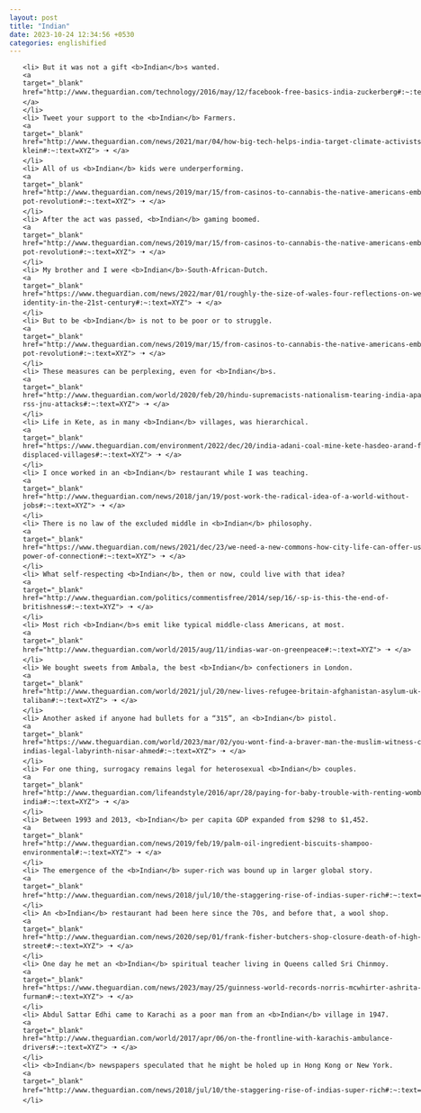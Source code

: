 ```yaml
---
layout: post
title: "Indian"
date: 2023-10-24 12:34:56 +0530
categories: englishified
---
```

<style>
    ol {
        width: 800px;
        margin: 0 auto;
    }
ol li {
    font-size: 18px;
    line-height: 1.5;
    padding-bottom: 8px;
}
</style>
<ol>

    <li> But it was not a gift <b>Indian</b>s wanted.
    <a 
    target="_blank" 
    href="http://www.theguardian.com/technology/2016/may/12/facebook-free-basics-india-zuckerberg#:~:text=XYZ"> 🠢 </a>
    </li>
    <li> Tweet your support to the <b>Indian</b> Farmers.
    <a 
    target="_blank" 
    href="http://www.theguardian.com/news/2021/mar/04/how-big-tech-helps-india-target-climate-activists-naomi-klein#:~:text=XYZ"> 🠢 </a>
    </li>
    <li> All of us <b>Indian</b> kids were underperforming.
    <a 
    target="_blank" 
    href="http://www.theguardian.com/news/2019/mar/15/from-casinos-to-cannabis-the-native-americans-embracing-the-pot-revolution#:~:text=XYZ"> 🠢 </a>
    </li>
    <li> After the act was passed, <b>Indian</b> gaming boomed.
    <a 
    target="_blank" 
    href="http://www.theguardian.com/news/2019/mar/15/from-casinos-to-cannabis-the-native-americans-embracing-the-pot-revolution#:~:text=XYZ"> 🠢 </a>
    </li>
    <li> My brother and I were <b>Indian</b>-South-African-Dutch.
    <a 
    target="_blank" 
    href="https://www.theguardian.com/news/2022/mar/01/roughly-the-size-of-wales-four-reflections-on-welsh-identity-in-the-21st-century#:~:text=XYZ"> 🠢 </a>
    </li>
    <li> But to be <b>Indian</b> is not to be poor or to struggle.
    <a 
    target="_blank" 
    href="http://www.theguardian.com/news/2019/mar/15/from-casinos-to-cannabis-the-native-americans-embracing-the-pot-revolution#:~:text=XYZ"> 🠢 </a>
    </li>
    <li> These measures can be perplexing, even for <b>Indian</b>s.
    <a 
    target="_blank" 
    href="http://www.theguardian.com/world/2020/feb/20/hindu-supremacists-nationalism-tearing-india-apart-modi-bjp-rss-jnu-attacks#:~:text=XYZ"> 🠢 </a>
    </li>
    <li> Life in Kete, as in many <b>Indian</b> villages, was hierarchical.
    <a 
    target="_blank" 
    href="https://www.theguardian.com/environment/2022/dec/20/india-adani-coal-mine-kete-hasdeo-arand-forest-displaced-villages#:~:text=XYZ"> 🠢 </a>
    </li>
    <li> I once worked in an <b>Indian</b> restaurant while I was teaching.
    <a 
    target="_blank" 
    href="http://www.theguardian.com/news/2018/jan/19/post-work-the-radical-idea-of-a-world-without-jobs#:~:text=XYZ"> 🠢 </a>
    </li>
    <li> There is no law of the excluded middle in <b>Indian</b> philosophy.
    <a 
    target="_blank" 
    href="https://www.theguardian.com/news/2021/dec/23/we-need-a-new-commons-how-city-life-can-offer-us-the-vital-power-of-connection#:~:text=XYZ"> 🠢 </a>
    </li>
    <li> What self-respecting <b>Indian</b>, then or now, could live with that idea?
    <a 
    target="_blank" 
    href="http://www.theguardian.com/politics/commentisfree/2014/sep/16/-sp-is-this-the-end-of-britishness#:~:text=XYZ"> 🠢 </a>
    </li>
    <li> Most rich <b>Indian</b>s emit like typical middle-class Americans, at most.
    <a 
    target="_blank" 
    href="http://www.theguardian.com/world/2015/aug/11/indias-war-on-greenpeace#:~:text=XYZ"> 🠢 </a>
    </li>
    <li> We bought sweets from Ambala, the best <b>Indian</b> confectioners in London.
    <a 
    target="_blank" 
    href="http://www.theguardian.com/world/2021/jul/20/new-lives-refugee-britain-afghanistan-asylum-uk-taliban#:~:text=XYZ"> 🠢 </a>
    </li>
    <li> Another asked if anyone had bullets for a “315”, an <b>Indian</b> pistol.
    <a 
    target="_blank" 
    href="https://www.theguardian.com/world/2023/mar/02/you-wont-find-a-braver-man-the-muslim-witness-confronting-indias-legal-labyrinth-nisar-ahmed#:~:text=XYZ"> 🠢 </a>
    </li>
    <li> For one thing, surrogacy remains legal for heterosexual <b>Indian</b> couples.
    <a 
    target="_blank" 
    href="http://www.theguardian.com/lifeandstyle/2016/apr/28/paying-for-baby-trouble-with-renting-womb-india#:~:text=XYZ"> 🠢 </a>
    </li>
    <li> Between 1993 and 2013, <b>Indian</b> per capita GDP expanded from $298 to $1,452.
    <a 
    target="_blank" 
    href="http://www.theguardian.com/news/2019/feb/19/palm-oil-ingredient-biscuits-shampoo-environmental#:~:text=XYZ"> 🠢 </a>
    </li>
    <li> The emergence of the <b>Indian</b> super-rich was bound up in larger global story.
    <a 
    target="_blank" 
    href="http://www.theguardian.com/news/2018/jul/10/the-staggering-rise-of-indias-super-rich#:~:text=XYZ"> 🠢 </a>
    </li>
    <li> An <b>Indian</b> restaurant had been here since the 70s, and before that, a wool shop.
    <a 
    target="_blank" 
    href="http://www.theguardian.com/news/2020/sep/01/frank-fisher-butchers-shop-closure-death-of-high-street#:~:text=XYZ"> 🠢 </a>
    </li>
    <li> One day he met an <b>Indian</b> spiritual teacher living in Queens called Sri Chinmoy.
    <a 
    target="_blank" 
    href="https://www.theguardian.com/news/2023/may/25/guinness-world-records-norris-mcwhirter-ashrita-furman#:~:text=XYZ"> 🠢 </a>
    </li>
    <li> Abdul Sattar Edhi came to Karachi as a poor man from an <b>Indian</b> village in 1947.
    <a 
    target="_blank" 
    href="http://www.theguardian.com/world/2017/apr/06/on-the-frontline-with-karachis-ambulance-drivers#:~:text=XYZ"> 🠢 </a>
    </li>
    <li> <b>Indian</b> newspapers speculated that he might be holed up in Hong Kong or New York.
    <a 
    target="_blank" 
    href="http://www.theguardian.com/news/2018/jul/10/the-staggering-rise-of-indias-super-rich#:~:text=XYZ"> 🠢 </a>
    </li>
